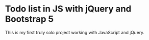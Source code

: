 # Todo list in JS with jQuery and Bootstrap 5

This is my first truly solo project working with JavaScript and jQuery.
